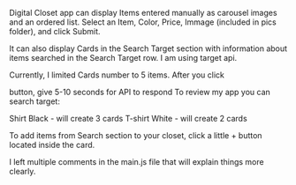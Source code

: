 Digital Closet app can display Items entered manually as carousel images and an ordered list. Select an Item, Color, Price, Immage (included in pics folder), and click Submit.

It can also display Cards in the Search Target section with information about items searched in the Search Target row. I am using target api.

Currently, I limited Cards number to 5 items. After you click <Search> button, give 5-10 seconds for API to respond To review my app you can search target:

Shirt Black - will create 3 cards 
T-shirt White - will create 2 cards 

To add items from Search section to your closet, click a little + button located inside the card.

I left multiple comments in the main.js file that will explain things more clearly.